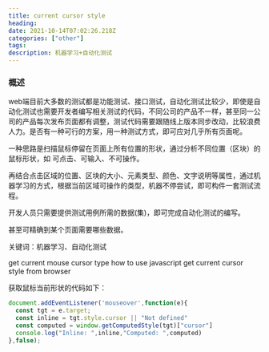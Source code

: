 ```yaml
---
title: current cursor style  
heading: 
date: 2021-10-14T07:02:26.218Z
categories: ["other"]
tags: 
description: 机器学习+自动化测试
---
```


### 概述

web端目前大多数的测试都是功能测试、接口测试，自动化测试比较少，即使是自动化测试也需要开发者编写相关测试的代码，不同公司的产品不一样，甚至同一公司的产品每次发布页面都有调整，测试代码需要跟随线上版本同步改动，比较浪费人力。是否有一种可行的方案，用一种测试方式，即可应对几乎所有页面呢。


一种思路是扫描鼠标停留在页面上所有位置的形状，通过分析不同位置（区块）的鼠标形状，如 可点击、可输入、不可操作。

再结合点击区域的位置、区块的大小、元素类型、颜色、文字说明等属性，通过机器学习的方式，根据当前区域可操作的类型，机器不停尝试，即可构件一套测试流程。

开发人员只需要提供测试用例所需的数据(集)，即可完成自动化测试的编写。

甚至可精确到某个页面需要哪些数据。



关键词：机器学习、自动化测试

get current mouse cursor type
how to use javascript get current cursor style from browser


获取鼠标当前形状的代码如下：

```javascript
document.addEventListener('mouseover',function(e){
  const tgt = e.target;
  const inline = tgt.style.cursor || "Not defined"
  const computed = window.getComputedStyle(tgt)["cursor"]
  console.log("Inline: ",inline,"Computed: ",computed)
},false);

```